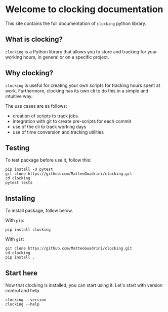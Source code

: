 # Welcome to clocking documentation

This site contains the full documentation of `clocking` python library.

## What is clocking?

`clocking` is a Python library that allows you to store and tracking for your working hours, in general or on a specific
project.

## Why clocking?

`clocking` is useful for creating your own scripts for tracking hours spent at work. Furthermore, clocking has its own
cli to do this in a simple and intuitive way.

The use cases are as follows:

- creation of scripts to track jobs
- integration with git to create pre-scripts for each commit
- use of the cli to track working days
- use of time conversion and tracking utilities

## Testing

To test package before use it, follow this:

```commandline
pip install -U pytest
git clone https://github.com/MatteoGuadrini/clocking.git
cd clocking
pytest tests 
```

## Installing

To install package, follow below.

With `pip`:

```commandline
pip install clocking
```

With `git`:

```commandline
git clone https://github.com/MatteoGuadrini/clocking.git
cd clocking
pip install .
```

## Start here

Now that clocking is installed, you can start using it.
Let's start with version control and help.

```commandline
clocking --version
clocking --help
```